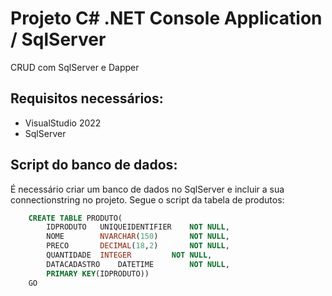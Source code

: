 # Projeto C# .NET Console Application / SqlServer
CRUD com SqlServer e Dapper

## Requisitos necessários:

* VisualStudio 2022
* SqlServer

## Script do banco de dados:
É necessário criar um banco de dados no SqlServer e incluir a sua connectionstring no projeto. Segue o script da tabela de produtos:

```sql
	CREATE TABLE PRODUTO(
		IDPRODUTO	UNIQUEIDENTIFIER	NOT NULL,
		NOME		NVARCHAR(150)		NOT NULL,
		PRECO		DECIMAL(18,2)		NOT NULL,
		QUANTIDADE	INTEGER			NOT NULL,
		DATACADASTRO	DATETIME		NOT NULL,
		PRIMARY KEY(IDPRODUTO))
	GO
```

